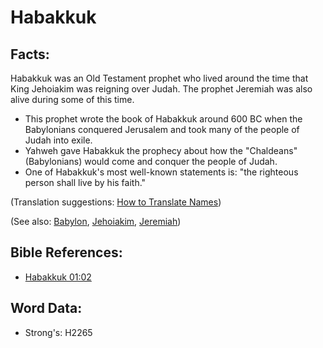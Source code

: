 # Habakkuk #

## Facts: ##

Habakkuk was an Old Testament prophet who lived around the time that King Jehoiakim was reigning over Judah. The prophet Jeremiah was also alive during some of this time.

* This prophet wrote the book of Habakkuk around 600 BC when the Babylonians conquered Jerusalem and took many of the people of Judah into exile.
* Yahweh gave Habakkuk the prophecy about how the "Chaldeans" (Babylonians) would come and conquer the people of Judah.
* One of Habakkuk's most well-known statements is: "the righteous person shall live by his faith."

(Translation suggestions: [How to Translate Names](rc://en/ta/man/translate/translate-names))

(See also: [Babylon](../names/babylon.md), [Jehoiakim](../names/jehoiakim.md), [Jeremiah](../names/jeremiah.md))

## Bible References: ##

* [Habakkuk 01:02](rc://en/tn/help/hab/01/02)

## Word Data: ##

* Strong's: H2265
